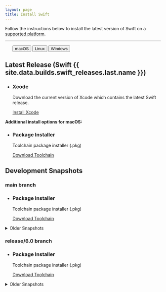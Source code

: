 ```yaml
---
layout: page
title: Install Swift
---
```


Follow the instructions below to install the latest version of Swift on a [supported platform](/platform-support).

<hr>

<div class="archive">
  <ul class="years">
      <button aria-pressed="" class="year">macOS</button>
      <button aria-pressed="" class="year">Linux</button>
      <button aria-pressed="" class="year">Windows</button>
  </ul>
</div>

## Latest Release (Swift {{ site.data.builds.swift_releases.last.name }})

<ul class="install-instruction">
  <li class="resource featured">
    <h3>Xcode</h3>
    <p class="description">
       Download the current version of Xcode which contains the latest Swift release. 
    </p>
    <a href="https://itunes.apple.com/app/xcode/id497799835" class="cta-secondary">Install Xcode</a>
  </li>
</ul>

**Additional install options for macOS:** 

<ul class="install-instruction">
  <li class="resource featured">
    <h3>Package Installer</h3>
    <p class="description">
       Toolchain package installer (.pkg) 
    </p>
    <a href="/download/" class="cta-secondary">Download Toolchain</a>
  </li>
</ul>


## Development Snapshots

### main branch

<ul class="install-instruction">
  <li class="resource featured">
    <h3>Package Installer</h3>
    <p class="description">
       Toolchain package installer (.pkg) 
    </p>
    <a href="/download/" class="cta-secondary">Download Toolchain</a>
  </li>
</ul>

<details class="download">
  <summary>Older Snapshots</summary>
</details>

### release/6.0 branch

<ul class="install-instruction">
  <li class="resource featured">
    <h3>Package Installer</h3>
    <p class="description">
       Toolchain package installer (.pkg) 
    </p>
    <a href="/download/" class="cta-secondary">Download Toolchain</a>
  </li>
</ul>

<details class="download">
  <summary>Older Snapshots</summary>
</details>

<!-- {% include_relative macos/_macos.md %}
{% include_relative linux/_linux.md %}
{% include_relative windows/_windows.md %} -->
